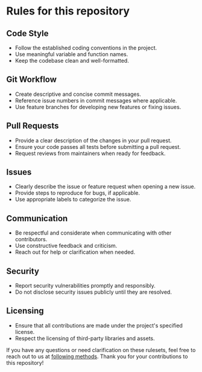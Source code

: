 # Rules for this repository

## Code Style

- Follow the established coding conventions in the project.
- Use meaningful variable and function names.
- Keep the codebase clean and well-formatted.

## Git Workflow

- Create descriptive and concise commit messages.
- Reference issue numbers in commit messages where applicable.
- Use feature branches for developing new features or fixing issues.

## Pull Requests

- Provide a clear description of the changes in your pull request.
- Ensure your code passes all tests before submitting a pull request.
- Request reviews from maintainers when ready for feedback.

## Issues

- Clearly describe the issue or feature request when opening a new issue.
- Provide steps to reproduce for bugs, if applicable.
- Use appropriate labels to categorize the issue.

## Communication

- Be respectful and considerate when communicating with other contributors.
- Use constructive feedback and criticism.
- Reach out for help or clarification when needed.

## Security

- Report security vulnerabilities promptly and responsibly.
- Do not disclose security issues publicly until they are resolved.

## Licensing

- Ensure that all contributions are made under the project's specified license.
- Respect the licensing of third-party libraries and assets.

If you have any questions or need clarification on these rulesets, feel free to reach out to us at [following methods](https://carson-we.github.io/contact.html). Thank you for your contributions to this repository!